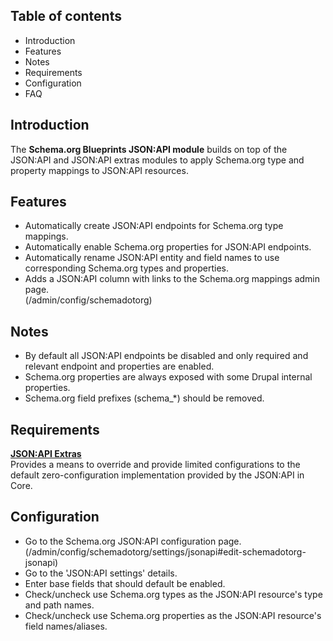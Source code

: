Table of contents
-----------------

* Introduction
* Features
* Notes
* Requirements
* Configuration
* FAQ


Introduction
------------

The **Schema.org Blueprints JSON:API module** builds on top of the JSON:API
and JSON:API extras modules to apply Schema.org type and property mappings
to JSON:API resources.


Features
--------

- Automatically create JSON:API endpoints for Schema.org type mappings.
- Automatically enable Schema.org properties for JSON:API endpoints.
- Automatically rename JSON:API entity and field names to use corresponding
  Schema.org types and properties.
- Adds a JSON:API column with links to the Schema.org mappings admin page.  
  (/admin/config/schemadotorg)


Notes
-----

- By default all JSON:API endpoints be disabled and only required and relevant
  endpoint and properties are enabled.  
- Schema.org properties are always exposed with some Drupal internal properties.
- Schema.org field prefixes (schema_*) should be removed.


Requirements
------------

**[JSON:API Extras](https://www.drupal.org/project/jsonapi_extras)**    
Provides a means to override and provide limited configurations to the default
zero-configuration implementation provided by the JSON:API in Core.


Configuration
-------------

- Go to the Schema.org JSON:API configuration page.  
  (/admin/config/schemadotorg/settings/jsonapi#edit-schemadotorg-jsonapi)
- Go to the 'JSON:API settings' details.
- Enter base fields that should default be enabled.
- Check/uncheck use Schema.org types as the JSON:API resource's type
  and path names.
- Check/uncheck use Schema.org properties as the JSON:API resource's field
  names/aliases.

